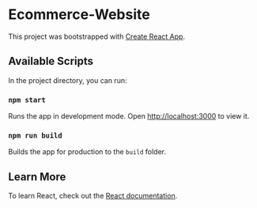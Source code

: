 # Ecommerce-Website

This project was bootstrapped with [Create React App](https://github.com/facebook/create-react-app).

## Available Scripts

In the project directory, you can run:

### `npm start`
Runs the app in development mode. Open [http://localhost:3000](http://localhost:3000) to view it.

### `npm run build`
Builds the app for production to the `build` folder.

## Learn More
To learn React, check out the [React documentation](https://reactjs.org/).
